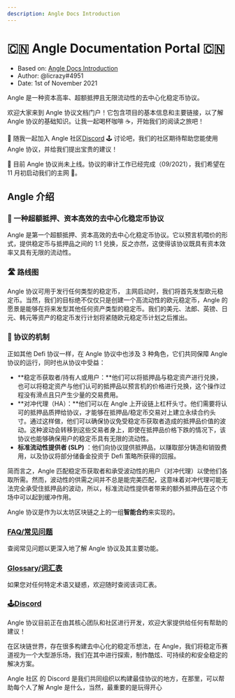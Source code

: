 ```yaml
---
description: Angle Docs Introduction
---
```


# 🇨🇳 Angle Documentation Portal 🇨🇳

- Based on: [Angle Docs Introduction](https://docs.angle.money)
- Author: @licrazy#4951
- Date: 1st of November 2021

Angle 是一种资本高率、超额抵押且无限流动性的去中心化稳定币协议。

欢迎大家来到 Angle 协议文档门户！它包含项目的基本信息和主要链接，以了解 Angle 协议的基础知识。让我一起喝杯咖啡 ☕，开始我们的阅读之旅吧！

🍹 随我一起加入 Angle 社区[Discord](https://discord.gg/67WSSZqBG6) 🕹️ 讨论吧，我们的社区期待帮助您能使用 Angle 协议，并给我们提出宝贵的建议！

📅 目前 Angle 协议尚未上线。协议的审计工作已经完成（09/2021），我们希望在 11 月初启动我们的主网 🍁。

## Angle 介绍

### 🏅 一种超额抵押、资本高效的去中心化稳定币协议

Angle 是第一个超额抵押、资本高效的去中心化稳定币协议。它以预言机喂价的形式，提供稳定币与抵押品之间的 1:1 兑换，反之亦然，这使得该协议既具有资本效率又具有无限的流动性。

### 🛣️ 路线图

Angle 协议可用于发行任何类型的稳定币， 主网启动时，我们将首先发型欧元稳定币。当然，我们的目标绝不仅仅只是创建一个高流动性的欧元稳定币，Angle 的愿景是能够在将来发型其他任何资产类型的稳定币。我们的美元、法郎、英镑、日元、韩元等资产的稳定币发行计划将紧随欧元稳定币计划之后推出。

### 🎨 协议的机制

正如其他 Defi 协议一样，在 Angle 协议中也涉及 3 种角色，它们共同保障 Angle 协议的运行，同时也从协议中受益：

- **稳定币获取者/持有人或用户：**他们可以将抵押品与稳定资产进行兑换，也可以将稳定资产与他们认可的抵押品以预言机的价格进行兑换，这个操作过程没有滑点且只产生少量的交易费用。
- **对冲代理（HA）：**他们可以在 Angle 上开设链上杠杆头寸。他们需要将认可的抵押品质押给协议，才能够在抵押品/稳定币交易对上建立永续合约头寸。通过这样做，他们可以确保协议免受稳定币获取者造成的抵押品价值的波动。这种波动会转移到这些交易者身上，即使在抵押品价格下跌的情况下，该协议也能够确保用户的稳定币具有无限的流动性。
- **标准流动性提供者 (SLP)** ：他们向协议提供抵押品，以赚取部分铸造和销毁费用，以及协议将部分储备金投资于 Defi 策略所获得的回报。

简而言之，Angle 匹配稳定币获取者和承受波动性的用户（对冲代理）以使他们各取所需。然而，波动性的供需之间并不总是能完美匹配，这意味着对冲代理可能无法完全承受住抵押品的波动，所以，标准流动性提供者带来的额外抵押品在这个市场中可以起到缓冲作用。

Angle 协议是作为以太坊区块链之上的一组**智能合约**来实现的。

### [FAQ/常见问题](angle-faq.md)

查阅常见问题以更深入地了解 Angle 协议及其主要功能。

### [**Glossary/词汇表**](angle-glossary.md)

如果您对任何特定术语又疑惑，欢迎随时查阅该词汇表。

### [🕹️Discord](https://discord.com/invite/3vaHCJw7Mz)

Angle 协议目前正在由其核心团队和社区进行开发，欢迎大家提供给任何有帮助的建议！

在区块链世界，存在很多构建去中心化的稳定币想法，在 Angle，我们将稳定币赛道视为一个大型游乐场，我们在其中进行探索，制作酷炫、可持续的和安全稳定的解决方案。

Angle 社区 的 Discord 是我们共同组织以构建最佳协议的地方，在那里，可以帮助每个人了解 Angle 是什么，当然，最重要的是玩得开心
